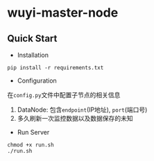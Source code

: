 # wuyi-master-node

## Quick Start

- Installation

```shell script
pip install -r requirements.txt
```

- Configuration

在`config.py`文件中配置子节点的相关信息

1. DataNode: 包含`endpoint`(IP地址), `port`(端口号)
2. 多久刷新一次监控数据以及数据保存的未知


- Run Server

```shell script
chmod +x run.sh
./run.sh
```